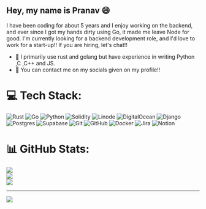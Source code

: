 ## Hey, my name is Pranav 😄

I have been coding for about 5 years and I enjoy working on the backend, and ever since I got my hands dirty using Go, it made me leave Node for good. I'm currently looking for a backend development role, and I'd love to work for a start-up!! If you are hiring, let's chat!!

- 👷 I primarily use rust and golang but have experience in writing Python ,C ,C++ and JS.
- 💬 You can contact me on my socials given on my profile!!
 
# 💻 Tech Stack:
![Rust](https://img.shields.io/badge/rust-%23000000.svg?style=for-the-badge&logo=rust&logoColor=white) ![Go](https://img.shields.io/badge/go-%2300ADD8.svg?style=for-the-badge&logo=go&logoColor=white) ![Python](https://img.shields.io/badge/python-3670A0?style=for-the-badge&logo=python&logoColor=ffdd54) ![Solidity](https://img.shields.io/badge/Solidity-%23363636.svg?style=for-the-badge&logo=solidity&logoColor=white) ![Linode](https://img.shields.io/badge/linode-00A95C?style=for-the-badge&logo=linode&logoColor=white) ![DigitalOcean](https://img.shields.io/badge/DigitalOcean-%230167ff.svg?style=for-the-badge&logo=digitalOcean&logoColor=white) ![Django](https://img.shields.io/badge/django-%23092E20.svg?style=for-the-badge&logo=django&logoColor=white) ![Postgres](https://img.shields.io/badge/postgres-%23316192.svg?style=for-the-badge&logo=postgresql&logoColor=white) ![Supabase](https://img.shields.io/badge/Supabase-3ECF8E?style=for-the-badge&logo=supabase&logoColor=white) ![Git](https://img.shields.io/badge/git-%23F05033.svg?style=for-the-badge&logo=git&logoColor=white) ![GitHub](https://img.shields.io/badge/github-%23121011.svg?style=for-the-badge&logo=github&logoColor=white) ![Docker](https://img.shields.io/badge/docker-%230db7ed.svg?style=for-the-badge&logo=docker&logoColor=white) ![Jira](https://img.shields.io/badge/jira-%230A0FFF.svg?style=for-the-badge&logo=jira&logoColor=white) ![Notion](https://img.shields.io/badge/Notion-%23000000.svg?style=for-the-badge&logo=notion&logoColor=white)
# 📊 GitHub Stats:
![](https://github-readme-stats.vercel.app/api?username=prranavv&theme=tokyonight&hide_border=false&include_all_commits=true&count_private=true&show_icons=true)<br/>
![](https://nirzak-streak-stats.vercel.app/?user=prranavv&theme=tokyonight&hide_border=false)<br/>
![](https://github-readme-stats.vercel.app/api/top-langs/?username=prranavv&theme=tokyonight&hide_border=false&include_all_commits=true&count_private=true&layout=donut&hide=javascript,html,css,scss)

<!--## 🏆 GitHub Trophies-->
<!--![](https://github-profile-trophy.vercel.app/?username=prranavv&theme=tokyonight&no-frame=false&no-bg=false&margin-w=4)-->

---
[![](https://visitcount.itsvg.in/api?id=prranavv&icon=0&color=0)](https://visitcount.itsvg.in)
<!-- Proudly created with GPRM ( https://gprm.itsvg.in ) -->

